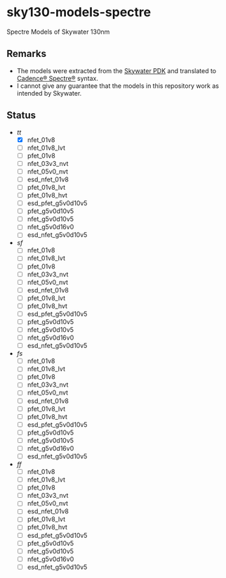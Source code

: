 # sky130-models-spectre

Spectre Models of Skywater 130nm

## Remarks
- The models were extracted from the 
  [Skywater PDK](https://github.com/google/skywater-pdk-libs-sky130_fd_pr/tree/f62031a1be9aefe902d6d54cddd6f59b57627436)
  and translated to [Cadence® Spectre®](https://www.cadence.com/ko_KR/home/tools/custom-ic-analog-rf-design/circuit-simulation/spectre-simulation-platform.html) 
  syntax.
- I cannot give any guarantee that the models in this repository work as
  intended by Skywater.

## Status

- *tt*
  - [x] nfet_01v8
  - [ ] nfet_01v8_lvt
  - [ ] pfet_01v8  
  - [ ] nfet_03v3_nvt
  - [ ] nfet_05v0_nvt
  - [ ] esd_nfet_01v8
  - [ ] pfet_01v8_lvt
  - [ ] pfet_01v8_hvt
  - [ ] esd_pfet_g5v0d10v5
  - [ ] pfet_g5v0d10v5
  - [ ] nfet_g5v0d10v5
  - [ ] nfet_g5v0d16v0
  - [ ] esd_nfet_g5v0d10v5
- *sf*
  - [ ] nfet_01v8
  - [ ] nfet_01v8_lvt
  - [ ] pfet_01v8  
  - [ ] nfet_03v3_nvt
  - [ ] nfet_05v0_nvt
  - [ ] esd_nfet_01v8
  - [ ] pfet_01v8_lvt
  - [ ] pfet_01v8_hvt
  - [ ] esd_pfet_g5v0d10v5
  - [ ] pfet_g5v0d10v5
  - [ ] nfet_g5v0d10v5
  - [ ] nfet_g5v0d16v0
  - [ ] esd_nfet_g5v0d10v5
- *fs*
  - [ ] nfet_01v8
  - [ ] nfet_01v8_lvt
  - [ ] pfet_01v8  
  - [ ] nfet_03v3_nvt
  - [ ] nfet_05v0_nvt
  - [ ] esd_nfet_01v8
  - [ ] pfet_01v8_lvt
  - [ ] pfet_01v8_hvt
  - [ ] esd_pfet_g5v0d10v5
  - [ ] pfet_g5v0d10v5
  - [ ] nfet_g5v0d10v5
  - [ ] nfet_g5v0d16v0
  - [ ] esd_nfet_g5v0d10v5
- *ff*
  - [ ] nfet_01v8
  - [ ] nfet_01v8_lvt
  - [ ] pfet_01v8  
  - [ ] nfet_03v3_nvt
  - [ ] nfet_05v0_nvt
  - [ ] esd_nfet_01v8
  - [ ] pfet_01v8_lvt
  - [ ] pfet_01v8_hvt
  - [ ] esd_pfet_g5v0d10v5
  - [ ] pfet_g5v0d10v5
  - [ ] nfet_g5v0d10v5
  - [ ] nfet_g5v0d16v0
  - [ ] esd_nfet_g5v0d10v5
